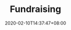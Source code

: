 ---
title: "Fundraising"
date: 2020-02-10T14:37:47+08:00
draft: true
nextpage: webdesign
beforepage: volunteerism
sort: 5
type: "service"
heroBGImage: https://cdn.pixabay.com/photo/2015/05/15/14/42/monkeys-768641_1280.jpg
heroTitleImage: https://cdn.pixabay.com/photo/2016/03/27/19/49/nature-1283976_1280.jpg
heroheader:
  - heroHeading : Funding fuels growth
  - heroHeading : Impact makes income<br>just as<br>income makes impact
  - heroHeading : Invest in growing your investors

quizcards:
  - titlefront: location
    textfront: How Many Donations Do Organizations Usually Receive From Outside Of Their Own Country?
    bgimagefront: https://source.unsplash.com/zGSWfxtMvJQ/1200x600
    titleback: 45% International
    textback: Your donors are everywhere! How people donae is changing, fast. More donors prefer to donate online, or else donate their time as volunteers instead.<br><br>As management within Governments and NGOs we learned difficult lessons on the challenges of gaining funding, as well as the overwhelming success of getting - and keeping - good funding. We create online campaigns for you that attract the most numbers of donors and teach you how to keep those donors coming back for years. 
    bgimageback: https://source.unsplash.com/84n7c9cLEKM/1200x600

  - titlefront: communication
    textfront: How Much More Funding Crowdfunding Do Campaigns Raise When Fundraisers Update Their Supporters?
    bgimagefront: https://source.unsplash.com/qLW70Aoo8BE/1200x600
    titleback: 126% More Funds
    textback: Show your donors you care! They need to know that their money is being well-spent and the more you update them the more likely they are to share your campaign with family and friends.<br><br>Our experience in getting funding has enabled us to teach you exactly what content causes the most reaction, exactly how many words to use, and exactly what format of content supporters want to see. All this keeps donors on your page longer, vastly raising their likelihood to donate.
    bgimageback: https://source.unsplash.com/0CXFhfKLIeA/1200x600

  - titlefront: promotion
    textfront: How Much Funding Is Earned In The First And Last Three Days Of A Campaign?
    bgimagefront: https://source.unsplash.com/fG5jun4bYBQ/1200x600
    titleback: 42% On Those Days Alone
    textback: Get the word out! Promote your campaign well during the first three days, and then go all out for the last three, and you will almost certainly more than meet your fundraising goals.<br><br>With you, we create excellent marketing strategies for your fundraising campaigns, as your ability to raise funds is directly tied with your ability to market yourself and the cause that you are championing. We also provide guides to ensure that you are maximizing your funding earned.
    bgimageback: https://cdn.pixabay.com/photo/2017/08/03/19/42/leopard-2578114_1280.jpg

  - titlefront: retention
    textfront: How Much More Monthly Donations Do You Receive By Adding A Pop-Up Asking One-Time Donors To Convert?
    bgimagefront: https://source.unsplash.com/7emiteIwfuk/1200x600
    titleback: 64% More
    textback: Don't be shy, upsell! Knowing when and how to convert one-time donors into repeat donors is a key aspect of fundraising, as repeat donors provide significantly more long-term value.<br><br>We understand the fine line between pushy and strategic in your request for donors to commit to your cause for the long-term. Repeat donors are motivated by how well you can keep them engaged. Our plan captures all ongoing donor engagement strategies to ensure you get the most donations possible.
    bgimageback: https://cdn.pixabay.com/photo/2015/02/26/06/09/panda-649938_1280.jpg

process:
  - name: Define
    image: "images/process_define__small.jpg"
    imagealttext: Kick-Off
    subtext: Project Sign-Off and Initiation
    description: We meet with you to get the formal go-ahead for the project. Then we meet with your team to understand exactly what your current fundraising activities are, what your optimal future state is, and how we can plan to get you to that goal from where you are right now.
    description2: Deliverable - Project Charter
  - name: Discover
    image: "images/process_discover__small.jpg"
    imagealttext: Discovery
    subtext: Market Research and Plan
    description: We research your biggest local (and even global) competitors and understand what fundraising campaigns and strategies are working for them that we can make work for you instead.
    description2: Deliverable - Market Research Summary
  - name: Design
    image: "images/process_design__small.jpg"
    imagealttext: Design
    subtext: Messaging and Structure
    description: We meet with your team to capture the most desired fundraising goals and themes to be included in the new campaigns. We create example campaigns and review them with you. Once these preliminary campaign designs are accepted, we begin creating visibility strategies, working closely with your team on data and design.
    description2: Deliverable - Finalized Design
  - name: Do
    image: "images/process_do__small.jpg"
    imagealttext: Registration
    subtext: Registration and Optimization
    description: We register, detail, and design superb profiles on all major Fundraising and Crowdfunding platforms where you currently have no profiles. For those platforms you are already on, we optimize all of the content and design to align with the new formal Design parameters.
    description2: Deliverable - Completed Profiles
  - name: Debut
    image: "images/process_debut__small.jpg"
    imagealttext: Final Delivery
    subtext: Finalized Campaign Presentation
    description: We present all of the new and improved Fundraising and Crowdfunding profiles across all of the major platforms. We walk you through the frameworks we have created for you and your team to know what, when, and how to engage with donors for the highest donations. Then, with your feedback, we integrate any changes you may wish to make and complete all remaining technical tasks.
    description2: Deliverable - Finalized Profiles and Posting Frameworks
  - name: Deliver
    image: "images/process_deliver__small.jpg"
    imagealttext: Hand-Over
    subtext: Guides and Support
    description: We transfer all administrative IDs and passwords to you and provide excellent user guides to help your staff take over the administrative tasks of making sure the Fundraising and Crowdfunding profiles stay current and engaging after we hand them over. But that is not the end though as we will provide you with ongoing support and strategic advice for any changes you may wish to make in your profiles and fundraising strategies in the future.
    description2: Deliverable - Support Guides
---